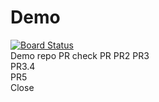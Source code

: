 # Demo
[![Board Status](https://dev.azure.com/DevOpsLearningDemos/bf653bec-12be-4249-b4ee-1866257ddd8d/02c328f3-6f71-4ced-977e-0649e4f1d2a3/_apis/work/boardbadge/fa33c208-0af7-4ad9-b9f3-7fda18b5b9b9?columnOptions=1)](https://dev.azure.com/DevOpsLearningDemos/bf653bec-12be-4249-b4ee-1866257ddd8d/_boards/board/t/02c328f3-6f71-4ced-977e-0649e4f1d2a3/Microsoft.RequirementCategory/)<br/>
Demo repo
PR
check PR
PR2
PR3<br/>
PR3.4<br/>
PR5<br/>
Close
